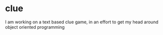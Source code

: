 clue
====

I am working on a text based clue game, in an effort to get my head around object oriented programming
